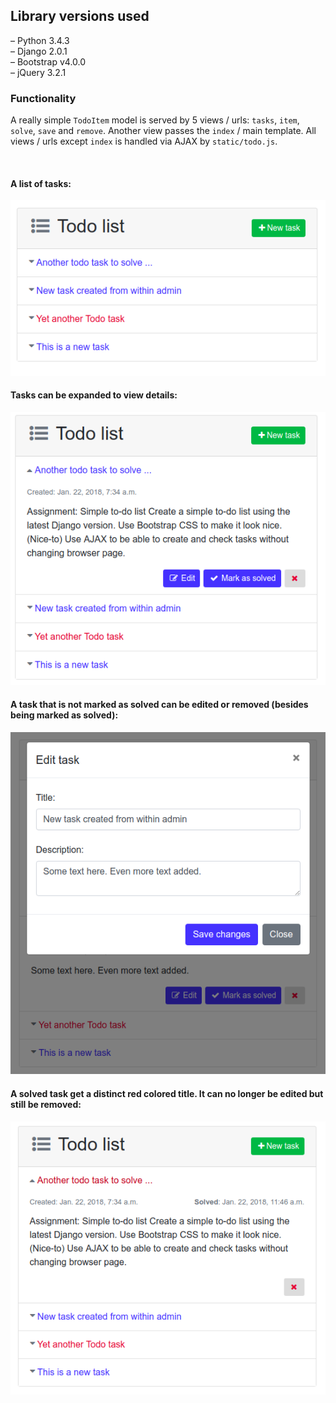 ## Library versions used
– Python 3.4.3  
– Django 2.0.1  
– Bootstrap v4.0.0  
– jQuery 3.2.1  


### Functionality
A really simple `TodoItem` model is served by 5 views / urls: `tasks`, `item`, `solve`, `save` and `remove`.  Another view passes the `index` / main template.   All views / urls except `index` is handled via AJAX by `static/todo.js`. 

<br>
   
#### A list of tasks:  
![basic](README-images/ss1.png)  
   
#### Tasks can be expanded to view details:  
![details](README-images/ss2.png)  

#### A task that is not marked as solved can be edited or removed (besides being marked as solved):  
![edit](README-images/ss3.png)  
   
#### A solved task get a distinct red colored title. It can no longer be edited but still be removed:   
![edit](README-images/ss4.png)  
